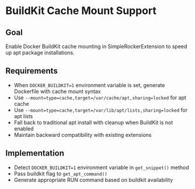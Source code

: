 # BuildKit Cache Mount Support

## Goal
Enable Docker BuildKit cache mounting in SimpleRockerExtension to speed up apt package installations.

## Requirements
- When `DOCKER_BUILDKIT=1` environment variable is set, generate Dockerfile with cache mount syntax
- Use `--mount=type=cache,target=/var/cache/apt,sharing=locked` for apt cache
- Use `--mount=type=cache,target=/var/lib/apt/lists,sharing=locked` for apt lists
- Fall back to traditional apt install with cleanup when BuildKit is not enabled
- Maintain backward compatibility with existing extensions

## Implementation
- Detect `DOCKER_BUILDKIT=1` environment variable in `get_snippet()` method
- Pass buildkit flag to `get_apt_command()`
- Generate appropriate RUN command based on buildkit availability
